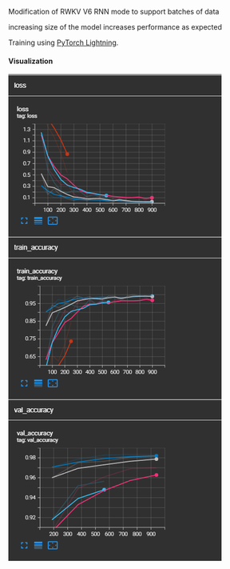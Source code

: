 Modification of RWKV V6 RNN mode to support batches of data

increasing size of the model increases performance as expected

Training using [PyTorch Lightning](https://github.com/williamFalcon/pytorch-lightning).

#### Visualization

![Tensorboard Screenshot](img/image.png)
